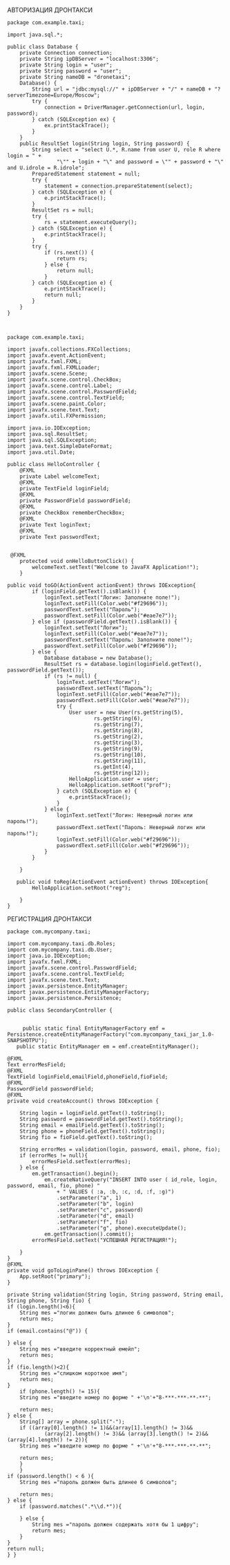 АВТОРИЗАЦИЯ ДРОНТАКСИ


    package com.example.taxi;

    import java.sql.*;

    public class Database {
        private Connection connection;
        private String ipDBServer = "localhost:3306";
        private String login = "user";
        private String password = "user";
        private String nameDB = "dronetaxi";
        Database() {
            String url = "jdbc:mysql://" + ipDBServer + "/" + nameDB + "?serverTimezone=Europe/Moscow";
            try {
                connection = DriverManager.getConnection(url, login, password);
            } catch (SQLException ex) {
                ex.printStackTrace();
            }
        }
        public ResultSet login(String login, String password) {
            String select = "select U.*, R.name from user U, role R where login = " +
                    "\"" + login + "\" and password = \"" + password + "\" and U.idrole = R.idrole";
            PreparedStatement statement = null;
            try {
                statement = connection.prepareStatement(select);
            } catch (SQLException e) {
                e.printStackTrace();
            }
            ResultSet rs = null;
            try {
                rs = statement.executeQuery();
            } catch (SQLException e) {
                e.printStackTrace();
            }
            try {
                if (rs.next()) {
                    return rs;
                } else {
                    return null;
                }
            } catch (SQLException e) {
                e.printStackTrace();
                return null;
            }
        }
    }



    package com.example.taxi;

    import javafx.collections.FXCollections;
    import javafx.event.ActionEvent;
    import javafx.fxml.FXML;
    import javafx.fxml.FXMLLoader;
    import javafx.scene.Scene;
    import javafx.scene.control.CheckBox;
    import javafx.scene.control.Label;
    import javafx.scene.control.PasswordField;
    import javafx.scene.control.TextField;
    import javafx.scene.paint.Color;
    import javafx.scene.text.Text;
    import javafx.util.FXPermission;

    import java.io.IOException;
    import java.sql.ResultSet;
    import java.sql.SQLException;
    import java.text.SimpleDateFormat;
    import java.util.Date;

    public class HelloController {
        @FXML
        private Label welcomeText;
        @FXML
        private TextField loginField;
        @FXML
        private PasswordField passwordField;
        @FXML
        private CheckBox rememberCheckBox;
        @FXML
        private Text loginText;
        @FXML
        private Text passwordText;


     @FXML
        protected void onHelloButtonClick() {
            welcomeText.setText("Welcome to JavaFX Application!");
        }

    public void toGO(ActionEvent actionEvent) throws IOException{
            if (loginField.getText().isBlank()) {
                loginText.setText("Логин: Заполните поле!");
                loginText.setFill(Color.web("#f29696"));
                passwordText.setText("Пароль");
                passwordText.setFill(Color.web("#eae7e7"));
            } else if (passwordField.getText().isBlank()) {
                loginText.setText("Логин");
                loginText.setFill(Color.web("#eae7e7"));
                passwordText.setText("Пароль: Заполните поле!");
                passwordText.setFill(Color.web("#f29696"));
            } else {
                Database database = new Database();
                ResultSet rs = database.login(loginField.getText(), passwordField.getText());
                if (rs != null) {
                    loginText.setText("Логин");
                    passwordText.setText("Пароль");
                    loginText.setFill(Color.web("#eae7e7"));
                    passwordText.setFill(Color.web("#eae7e7"));
                    try {
                        User user = new User(rs.getString(5),
                                rs.getString(6),
                                rs.getString(7),
                                rs.getString(8),
                                rs.getString(2),
                                rs.getString(3),
                                rs.getString(9),
                                rs.getString(10),
                                rs.getString(11),
                                rs.getInt(4),
                                rs.getString(12));
                        HelloApplication.user = user;
                        HelloApplication.setRoot("prof");
                    } catch (SQLException e) {
                        e.printStackTrace();
                    }
                } else {
                    loginText.setText("Логин: Неверный логин или пароль!");
                    passwordText.setText("Пароль: Неверный логин или пароль!");
                    loginText.setFill(Color.web("#f29696"));
                    passwordText.setFill(Color.web("#f29696"));
                }
            }

        }

       public void toReg(ActionEvent actionEvent) throws IOException{
            HelloApplication.setRoot("reg");

        }
    }
    
    
    
    
    
   РЕГИСТРАЦИЯ ДРОНТАКСИ
    
    package com.mycompany.taxi;

    import com.mycompany.taxi.db.Roles;
    import com.mycompany.taxi.db.User;
    import java.io.IOException;
    import javafx.fxml.FXML;
    import javafx.scene.control.PasswordField;
    import javafx.scene.control.TextField;
    import javafx.scene.text.Text;
    import javax.persistence.EntityManager;
    import javax.persistence.EntityManagerFactory;
    import javax.persistence.Persistence;

    public class SecondaryController {
         
         
         public static final EntityManagerFactory emf = Persistence.createEntityManagerFactory("com.mycompany_taxi_jar_1.0-SNAPSHOTPU");
       public static EntityManager em = emf.createEntityManager();

    @FXML
    Text errorMesField;
    @FXML
    TextField loginField,emailField,phoneField,fioField;
    @FXML
    PasswordField passwordField;
    @FXML
    private void createAccount() throws IOException {
        
        String login = loginField.getText().toString();
        String password = passwordField.getText().toString();
        String email = emailField.getText().toString();
        String phone = phoneField.getText().toString();
        String fio = fioField.getText().toString();
        
        String errorMes = validation(login, password, email, phone, fio);
        if (errorMes != null){
            errorMesField.setText(errorMes);
        } else {
            em.getTransaction().begin();
                em.createNativeQuery("INSERT INTO user ( id_role, login, password, email, fio, phone) "
                    + " VALUES ( :a, :b, :c, :d, :f, :g)")
                    .setParameter("a", 1)
                    .setParameter("b", login)
                    .setParameter("c", password)
                    .setParameter("d", email)
                    .setParameter("f", fio)
                    .setParameter("g", phone).executeUpdate();
                em.getTransaction().commit();
            errorMesField.setText("УСПЕШНАЯ РЕГИСТРАЦИЯ!");

        }
    }
    @FXML
    private void goToLoginPane() throws IOException {
        App.setRoot("primary");
    }

    private String validation(String login, String password, String email, String phone, String fio) {
    if (login.length()<6){
        String mes ="логин должен быть длинее 6 символов";
        return mes;     
    }
    if (email.contains("@")) {

    } else {
        String mes ="введите корректный емейл";
        return mes;
    }
    if (fio.length()<2){
        String mes ="слишком короткое имя";
        return mes;
    }
        if (phone.length() != 15){   
        String mes ="введите номер по форме " +'\n'+"8-***-***-**-**";
        
        return mes;
    } else {
        String[] array = phone.split("-");
        if ((array[0].length() != 1)&&(array[1].length() != 3)&& 
                (array[2].length() != 3)&& (array[3].length() != 2)&& (array[4].length() != 2)){
        String mes ="введите номер по форме " +'\n'+"8-***-***-**-**";
        
        return mes;
        }
        }
    if (password.length() < 6 ){   
        String mes ="пароль должен быть длинее 6 символов";
        
        return mes;
    } else {
        if (password.matches(".*\\d.*")){
            
        } else {
            String mes ="пароль должен содержать хотя бы 1 цифру";
            return mes;
        }
    }
    return null;
    } }
    
    
    
    
    
    
